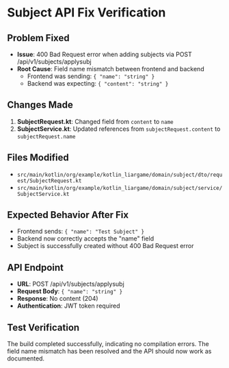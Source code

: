 # Subject API Fix Verification

## Problem Fixed
- **Issue**: 400 Bad Request error when adding subjects via POST /api/v1/subjects/applysubj
- **Root Cause**: Field name mismatch between frontend and backend
  - Frontend was sending: `{ "name": "string" }`
  - Backend was expecting: `{ "content": "string" }`

## Changes Made
1. **SubjectRequest.kt**: Changed field from `content` to `name`
2. **SubjectService.kt**: Updated references from `subjectRequest.content` to `subjectRequest.name`

## Files Modified
- `src/main/kotlin/org/example/kotlin_liargame/domain/subject/dto/request/SubjectRequest.kt`
- `src/main/kotlin/org/example/kotlin_liargame/domain/subject/service/SubjectService.kt`

## Expected Behavior After Fix
- Frontend sends: `{ "name": "Test Subject" }`
- Backend now correctly accepts the "name" field
- Subject is successfully created without 400 Bad Request error

## API Endpoint
- **URL**: POST /api/v1/subjects/applysubj
- **Request Body**: `{ "name": "string" }`
- **Response**: No content (204)
- **Authentication**: JWT token required

## Test Verification
The build completed successfully, indicating no compilation errors.
The field name mismatch has been resolved and the API should now work as documented.